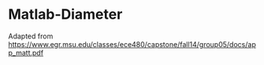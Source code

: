 # Matlab-Diameter
 Adapted from https://www.egr.msu.edu/classes/ece480/capstone/fall14/group05/docs/app_matt.pdf
